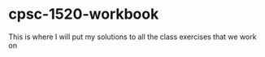# cpsc-1520-workbook

This is where I will put my solutions to all the class exercises that we work on
